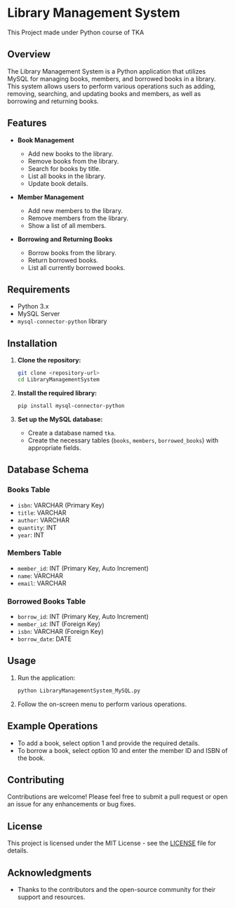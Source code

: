 # Library Management System

This Project made under Python course of TKA

## Overview
The Library Management System is a Python application that utilizes MySQL for managing books, members, and borrowed books in a library. This system allows users to perform various operations such as adding, removing, searching, and updating books and members, as well as borrowing and returning books.

## Features
- **Book Management**
  - Add new books to the library.
  - Remove books from the library.
  - Search for books by title.
  - List all books in the library.
  - Update book details.

- **Member Management**
  - Add new members to the library.
  - Remove members from the library.
  - Show a list of all members.

- **Borrowing and Returning Books**
  - Borrow books from the library.
  - Return borrowed books.
  - List all currently borrowed books.

## Requirements
- Python 3.x
- MySQL Server
- `mysql-connector-python` library

## Installation
1. **Clone the repository:**
   ```bash
   git clone <repository-url>
   cd LibraryManagementSystem
   ```

2. **Install the required library:**
   ```bash
   pip install mysql-connector-python
   ```

3. **Set up the MySQL database:**
   - Create a database named `tka`.
   - Create the necessary tables (`books`, `members`, `borrowed_books`) with appropriate fields.

## Database Schema
### Books Table
- `isbn`: VARCHAR (Primary Key)
- `title`: VARCHAR
- `author`: VARCHAR
- `quantity`: INT
- `year`: INT

### Members Table
- `member_id`: INT (Primary Key, Auto Increment)
- `name`: VARCHAR
- `email`: VARCHAR

### Borrowed Books Table
- `borrow_id`: INT (Primary Key, Auto Increment)
- `member_id`: INT (Foreign Key)
- `isbn`: VARCHAR (Foreign Key)
- `borrow_date`: DATE

## Usage
1. Run the application:
   ```bash
   python LibraryManagementSystem_MySQL.py
   ```

2. Follow the on-screen menu to perform various operations.

## Example Operations
- To add a book, select option 1 and provide the required details.
- To borrow a book, select option 10 and enter the member ID and ISBN of the book.

## Contributing
Contributions are welcome! Please feel free to submit a pull request or open an issue for any enhancements or bug fixes.

## License
This project is licensed under the MIT License - see the [LICENSE](LICENSE) file for details.

## Acknowledgments
- Thanks to the contributors and the open-source community for their support and resources.
